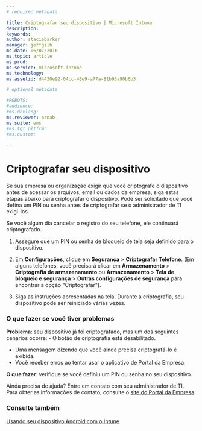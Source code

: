 ```yaml
---
# required metadata

title: Criptografar seu dispositivo | Microsoft Intune
description:
keywords:
author: staciebarker
manager: jeffgilb
ms.date: 06/07/2016
ms.topic: article
ms.prod:
ms.service: microsoft-intune
ms.technology:
ms.assetid: d4430e92-04cc-48e9-a77a-81b95a90b6b3

# optional metadata

#ROBOTS:
#audience:
#ms.devlang:
ms.reviewer: arnab
ms.suite: ems
#ms.tgt_pltfrm:
#ms.custom:

---
```



# Criptografar seu dispositivo

Se sua empresa ou organização exigir que você criptografe o dispositivo antes de acessar os arquivos, email ou dados da empresa, siga estas etapas abaixo para criptografar o dispositivo. Pode ser solicitado que você defina um PIN ou senha antes de criptografar se o administrador de TI exigi-los.

Se você algum dia cancelar o registro do seu telefone, ele continuará criptografado. 

1.  Assegure que um PIN ou senha de bloqueio de tela seja definido para o dispositivo. 

2.  Em **Configurações**, clique em **Segurança** &gt; **Criptografar Telefone**.
    (Em alguns telefones, você precisará clicar em **Armazenamento** &gt; **Criptografia de armazenamento** ou **Armazenamento** &gt; **Tela de bloqueio e segurança** &gt; **Outras configurações de segurança** para encontrar a opção "Criptografar").

3.  Siga as instruções apresentadas na tela. Durante a criptografia, seu dispositivo pode ser reiniciado várias vezes.

### O que fazer se você tiver problemas
**Problema**: seu dispositivo já foi criptografado, mas um dos seguintes cenários ocorre: - O botão de criptografia está desabilitado.
- Uma mensagem dizendo que você ainda precisa criptografá-lo é exibida.
- Você receber erros ao tentar usar o aplicativo de Portal da Empresa.

**O que fazer**: verifique se você definiu um PIN ou senha no seu dispositivo.

Ainda precisa de ajuda? Entre em contato com seu administrador de TI. Para obter as informações de contato, consulte o [site do Portal da Empresa](http://portal.manage.microsoft.com).

### Consulte também
[Usando seu dispositivo Android com o Intune](using-your-android-device-with-intune.md)



<!--HONumber=Jun16_HO1-->


